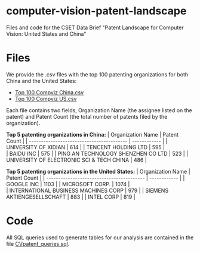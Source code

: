 # computer-vision-patent-landscape
Files and code for the CSET Data Brief "Patent Landscape for Computer Vision: United States and China"

# Files
We provide the .csv files with the top 100 patenting organizations for both China and the United States: 
* [Top 100 Compviz China.csv](https://github.com/georgetown-cset/computer-vision-patent-landscape/blob/master/Top%20100%20Compviz%20China.csv)
* [Top 100 Compviz US.csv](https://github.com/georgetown-cset/computer-vision-patent-landscape/blob/master/Top%20100%20Compviz%20US.csv)

Each file contains two fields, Organization Name (the assignee listed on the patent) and Patent Count (the total number of patents filed by the organization).

**Top 5 patenting organizations in China:**
| Organization Name                         | Patent Count |
| ----------------------------------------- | ------------ |
| UNIVERSITY OF XIDIAN                      | 614          |
| TENCENT HOLDING LTD	                      | 595          |  
| BAIDU INC	                                | 575          |
| PING AN TECHNOLOGY SHENZHEN CO LTD	      | 523          |
| UNIVERSITY OF ELECTRONIC SCI & TECH CHINA	| 486          |

**Top 5 patenting organizations in the United States:**
| Organization Name                         | Patent Count |
| ----------------------------------------- | ------------ |
| GOOGLE INC	                              | 1103         |
| MICROSOFT CORP.   	                      | 1074         |  
| INTERNATIONAL BUSINESS MACHINES CORP		  | 979          |
| SIEMENS AKTIENGESELLSCHAFT	      	      | 883          |
| INTEL CORP	                            	| 819          |

# Code 
All SQL queries used to generate tables for our analysis are contained in the file [CVpatent_queries.sql](https://github.com/georgetown-cset/computer-vision-patent-landscape/blob/master/CVpatent_queries.sql).
